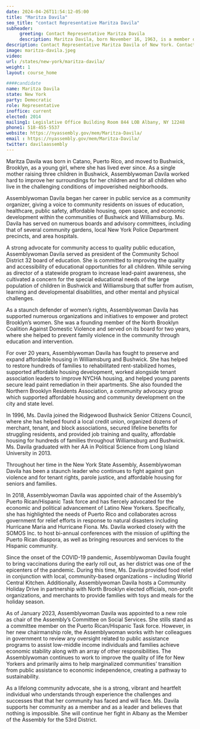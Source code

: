 ```yaml
---
date: 2024-04-26T11:54:12-05:00
title: "Maritza Davila"
seo_title: "contact Representative Maritza Davila"
subheader:
     greeting: Contact Representative Maritza Davila
     description: Maritza Davila, born November 16, 1963, is a member of the Democratic Party and an American politician who serves in the New York State Assembly, representing District 53. She assumed office in 2013.
description: Contact Representative Maritza Davila of New York. Contact information for Maritza Davila includes email address, phone number, and mailing address.
image: maritza-davila.jpeg
video:
url: /states/new-york/maritza-davila/
weight: 1
layout: course_home

####candidate
name: Maritza Davila
state: New York
party: Democratic
role: Representative
inoffice: current
elected: 2014
mailing1: Legislative Office Building Room 844 LOB Albany, NY 12248
phone1: 518-455-5537
website: https://nyassembly.gov/mem/Maritza-Davila/
email : https://nyassembly.gov/mem/Maritza-Davila/
twitter: davilaassembly
---
```


Maritza Davila was born in Catano, Puerto Rico, and moved to Bushwick, Brooklyn, as a young girl, where she has lived ever since. As a single mother raising three children in Bushwick, Assemblywoman Davila worked hard to improve her surroundings for her children and for all children who live in the challenging conditions of impoverished neighborhoods.

Assemblywoman Davila began her career in public service as a community organizer, giving a voice to community residents on issues of education, healthcare, public safety, affordable housing, open space, and economic development within the communities of Bushwick and Williamsburg. Ms. Davila has served on numerous boards and advisory committees, including that of several community gardens, local New York Police Department precincts, and area hospitals.

A strong advocate for community access to quality public education, Assemblywoman Davila served as president of the Community School District 32 board of education. She is committed to improving the quality and accessibility of educational opportunities for all children. While serving as director of a statewide program to increase lead-paint awareness, she cultivated a concern for the special educational needs of the large population of children in Bushwick and Williamsburg that suffer from autism, learning and developmental disabilities, and other mental and physical challenges.

As a staunch defender of women’s rights, Assemblywoman Davila has supported numerous organizations and initiatives to empower and protect Brooklyn’s women. She was a founding member of the North Brooklyn Coalition Against Domestic Violence and served on its board for two years, where she helped to prevent family violence in the community through education and intervention.

For over 20 years, Assemblywoman Davila has fought to preserve and expand affordable housing in Williamsburg and Bushwick. She has helped to restore hundreds of families to rehabilitated rent-stabilized homes, supported affordable housing development, worked alongside tenant association leaders to improve NYCHA housing, and helped young parents secure lead paint remediation in their apartments. She also founded the Northern Brooklyn Residents Association, a community advocacy group which supported affordable housing and community development on the city and state level.

In 1996, Ms. Davila joined the Ridgewood Bushwick Senior Citizens Council, where she has helped found a local credit union, organized dozens of merchant, tenant, and block associations, secured lifeline benefits for struggling residents, and provided job training and quality, affordable housing for hundreds of families throughout Williamsburg and Bushwick. Ms. Davila graduated with her AA in Political Science from Long Island University in 2013.

Throughout her time in the New York State Assembly, Assemblywoman Davila has been a staunch leader who continues to fight against gun violence and for tenant rights, parole justice, and affordable housing for seniors and families.

In 2018, Assemblywoman Davila was appointed chair of the Assembly’s Puerto Rican/Hispanic Task force and has fiercely advocated for the economic and political advancement of Latino New Yorkers. Specifically, she has highlighted the needs of Puerto Rico and collaborates across government for relief efforts in response to natural disasters including Hurricane Maria and Hurricane Fiona. Ms. Davila worked closely with the SOMOS Inc. to host bi-annual conferences with the mission of uplifting the Puerto Rican diaspora, as well as bringing resources and services to the Hispanic community.

Since the onset of the COVID-19 pandemic, Assemblywoman Davila fought to bring vaccinations during the early roll out, as her district was one of the epicenters of the pandemic. During this time, Ms. Davila provided food relief in conjunction with local, community-based organizations – including World Central Kitchen. Additionally, Assemblywoman Davila hosts a Community Holiday Drive in partnership with North Brooklyn elected officials, non-profit organizations, and merchants to provide families with toys and meals for the holiday season.

As of January 2023, Assemblywoman Davila was appointed to a new role as chair of the Assembly’s Committee on Social Services. She stills stand as a committee member on the Puerto Rican/Hispanic Task force. However, in her new chairmanship role, the Assemblywoman works with her colleagues in government to review any oversight related to public assistance programs to assist low-middle income individuals and families achieve economic stability along with an array of other responsibilities. The Assemblywoman continues to work to improve the quality of life for New Yorkers and primarily aims to help marginalized communities’ transition from public assistance to economic independence, creating a pathway to sustainability.

As a lifelong community advocate, she is a strong, vibrant and heartfelt individual who understands through experience the challenges and successes that that her community has faced and will face. Ms. Davila supports her community as a member and as a leader and believes that nothing is impossible. She will continue her fight in Albany as the Member of the Assembly for the 53rd District.
